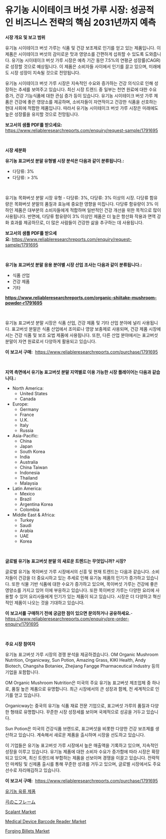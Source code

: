 <p><h1>유기농 시이테이크 버섯 가루 시장: 성공적인 비즈니스 전략의 핵심 2031년까지 예측</h1></p><p><strong>시장 개요 및 보고 범위</strong></p>
<p><p>유기농 시이테이크 버섯 가루는 식품 및 건강 보조제로 인기를 얻고 있는 제품입니다. 이 제품은 시이테이크 버섯의 감미로운 맛과 영양소를 간편하게 섭취할 수 있도록 도와줍니다. 유기농 시이테이크 버섯 가루 시장은 예측 기간 동안 7.5%의 연평균 성장률(CAGR)로 성장할 것으로 예상됩니다. 이 제품은 소비자들 사이에서 인기를 끌고 있으며, 미래에도 시장 성장이 지속될 것으로 전망됩니다. </p><p>유기농 시이테이크 버섯 가루 시장은 지속적인 수요와 증가하는 건강 의식으로 인해 성장하는 추세를 보여주고 있습니다. 최신 시장 트렌드 중 일부는 천연 원료에 대한 수요 증가, 건강 기능식품에 대한 관심 증가 등이 있습니다. 유기농 시이테이크 버섯 가루 제품은 건강에 좋은 영양소를 제공하며, 소비자들이 자연적이고 건강한 식품을 선호하는 현대 사회에 적합한 제품입니다. 따라서 유기농 시이테이크 버섯 가루 시장은 미래에도 높은 성장률을 유지할 것으로 전망됩니다.</p></p>
<p><strong>보고서의 샘플 PDF를 받으세요:</strong> <a href="https://www.reliableresearchreports.com/enquiry/request-sample/1791695">https://www.reliableresearchreports.com/enquiry/request-sample/1791695</a></p>
<p>&nbsp;</p>
<p><strong>시장 세분화</strong></p>
<p><strong>유기농 표고버섯 분말 유형별 시장 분석은 다음과 같이 분류됩니다.:</strong></p>
<p><ul><li>다당류: 3%</li><li>다당류: > 3%</li></ul></p>
<p>&nbsp;</p>
<p><p>유기농 목화버섯 분말 시장 유형 - 다당류: 3%, 다당류: 3% 이상의 시장. 다당류 함유량은 목화버섯 분말의 품질과 효능에 중요한 영향을 미칩니다. 다당류 함유량이 3% 이하인 제품은 대부분의 소비자들에게 적합하며 일반적인 건강 개선을 위한 목적으로 많이 사용됩니다. 반면에, 다당류 함유량이 3% 이상인 제품은 더 높은 항산화 작용과 면역 강화 효과를 제공하므로, 더 많은 사람들이 건강한 삶을 추구하는 데 사용됩니다.</p></p>
<p><strong>보고서의 샘플 PDF를 받으세요:</strong>&nbsp;<a href="https://www.reliableresearchreports.com/enquiry/request-sample/1791695">https://www.reliableresearchreports.com/enquiry/request-sample/1791695</a></p>
<p>&nbsp;</p>
<p><strong> 유기농 표고버섯 분말 응용 분야별 시장 산업 조사는 다음과 같이 분류됩니다.:</strong></p>
<p><ul><li>식품 산업</li><li>건강 제품</li><li>기타</li></ul></p>
<p><strong><a href="https://www.reliableresearchreports.com/organic-shiitake-mushroom-powder-r1791695">https://www.reliableresearchreports.com/organic-shiitake-mushroom-powder-r1791695</a></strong></p>
<p>&nbsp;</p>
<p><p>유기농 표고버섯 분말 시장은 식품 산업, 건강 제품 및 기타 산업 분야에 널리 사용됩니다. 표고버섯 분말은 식품 산업에서 조미료나 영양 보충제로 사용되며, 건강 제품 시장에서는 건강 식품 및 보조 요법 제품에 사용됩니다. 또한, 다른 산업 분야에서는 표고버섯 분말이 자연 원료로서 다양하게 활용되고 있습니다.</p></p>
<p><strong>이 보고서 구매:</strong>&nbsp; <a href="https://www.reliableresearchreports.com/purchase/1791695">https://www.reliableresearchreports.com/purchase/1791695</a></p>
<p>&nbsp;</p>
<p><strong>지역 측면에서 유기농 표고버섯 분말 지역별로 이용 가능한 시장 플레이어는 다음과 같습니다.:</strong></p>
<p><ul>
    <li>
        North America:
        <ul>
            <li>United States</li>
            <li>Canada</li>
        </ul>
    </li>
    <li>
        Europe:
        <ul>
            <li>Germany</li>
            <li>France</li>
            <li>U.K.</li>
            <li>Italy</li>
            <li>Russia</li>
        </ul>
    </li>
    <li>
        Asia-Pacific:
        <ul>
            <li>China</li>
            <li>Japan</li>
            <li>South Korea</li>
            <li>India</li>
            <li>Australia</li>
            <li>China Taiwan</li>
            <li>Indonesia</li>
            <li>Thailand</li>
            <li>Malaysia</li>
        </ul>
    </li>
    <li>
        Latin America:
        <ul>
            <li>Mexico</li>
            <li>Brazil</li>
            <li>Argentina Korea</li>
            <li>Colombia</li>
        </ul>
    </li>
    <li>
        Middle East & Africa:
        <ul>
            <li>Turkey</li>
            <li>Saudi</li>
            <li>Arabia</li>
            <li>UAE</li>
            <li>Korea</li>
        </ul>
    </li>
    </ul></p>
<p>&nbsp;</p>
<p><strong>글로벌 유기농 표고버섯 분말 의 새로운 트렌드는 무엇입니까? 시장?</strong></p>
<p><p>글로벌 유기농 목이버섯 가루 시장에서의 신흥 및 현재 트렌드는 다음과 같습니다. 소비자들이 건강을 더 중요시하고 있는 추세로 인해 유기농 제품의 인기가 증가하고 있습니다. 또한 식물 기반 식품에 대한 수요가 증가하고 있으며, 목이버섯 가루는 건강에 좋은 영양소를 가지고 있어 이에 부응하고 있습니다. 또한 목이버섯 가루는 다양한 요리에 사용할 수 있어 요리사들에게 인기가 있는 제품이 되고 있습니다. 시장은 더 다양하고 혁신적인 제품이 나오는 것을 기대하고 있습니다.</p></p>
<p><strong>이 보고서를 구매하기 전에 궁금한 점이 있으면 문의하거나 공유하세요.</strong>- <a href="https://www.reliableresearchreports.com/enquiry/pre-order-enquiry/1791695">https://www.reliableresearchreports.com/enquiry/pre-order-enquiry/1791695</a></p>
<p>&nbsp;</p>
<p><strong>주요 시장 참여자</strong></p>
<p><p>유기농 표고버섯 가루 시장의 경쟁 분석을 제공하겠습니다. OM Organic Mushroom Nutrition, Organicway, Sun Potion, Amazing Grass, KIKI Health, Andy Biotech, Changsha Botaniex, Zhejiang Fangge Pharmaceutical Industry 등의 기업을 포함합니다.</p><p>OM Organic Mushroom Nutrition은 미국의 주요 유기농 표고버섯 제조업체 중 하나로, 품질 높은 제품으로 유명합니다. 최근 시장에서의 큰 성장과 함께, 전 세계적으로 인기를 얻고 있습니다.</p><p>Organicway는 중국의 유기농 식품 재료 전문 기업으로, 표고버섯 가루의 품질과 다양한 형태로 유명합니다. 꾸준한 시장 성장세를 보이며 국제적으로 성공을 거두고 있습니다.</p><p>Sun Potion은 미국의 건강식품 브랜드로, 표고버섯을 비롯한 다양한 건강 보조제를 생산하고 있습니다. 계속해서 새로운 제품을 출시하며 시장을 선도하고 있습니다.</p><p>이 기업들은 유기농 표고버섯 가루 시장에서 높은 매출액을 기록하고 있으며, 지속적인 성장을 이루고 있습니다. 유기농 제품에 대한 소비자 수요가 증가함에 따라 시장은 확장되고 있으며, 최신 트렌드에 부합하는 제품을 선보이며 경쟁을 이끌고 있습니다. 전략적인 마케팅 및 신제품 출시를 통해 꾸준한 성과를 거두고 있으며, 글로벌 시장에서도 주요 선수로 자리매김하고 있습니다.</p></p>
<p><strong>이 보고서 구매:</strong>&nbsp;&nbsp;<a href="https://www.reliableresearchreports.com/purchase/1791695">https://www.reliableresearchreports.com/purchase/1791695</a></p>
<p><p><a href="https://github.com/vs10l4sfg5c/Market-Research-Report-List-1/blob/main/693705022027.md">유기농 육류 제품</a></p><p><a href="https://github.com/LeanneBruen2023/Market-Research-Report-List-1/blob/main/735079124130.md">弓のこフレーム</a></p><p><a href="https://issuu.com/reportprime-2/docs/scalant-market-size-2030.pptx">Scalant Market</a></p><p><a href="https://github.com/bmorecock/Market-Research-Report-List-2/blob/main/medical-device-barcode-reader-market.md">Medical Device Barcode Reader Market</a></p><p><a href="https://issuu.com/reportprime-2/docs/forging-billets-market-size-2030.pptx">Forging Billets Market</a></p></p>